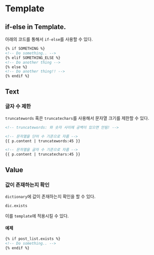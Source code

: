 # Template

## if-else in Template.

아래의 코드를 통해서 `if-else`를 사용할 수 있다.

```html
{% if SOMETHING %}
<!-- Do something.. -->
{% elif SOMETHING_ELSE %}
<!-- Do another thing -->
{% else %}
<!-- Do another thing!! -->
{% endif %}
```

## Text

### 글자 수 제한

`truncatewords` 혹은 `truncatechars`를 사용해서 문자열 크기를 제한할 수 있다.

```html
<!-- truncatewords: 와 숫자 사이에 공백이 있으면 안됨! -->

<!-- 문자열을 단어 수 기준으로 자름 -->
{{ p.content | truncatewords:45 }}

<!-- 문자열을 글자 수 기준으로 자름 -->
{{ p.content | truncatechars:45 }}
```

## Value

### 값이 존재하는지 확인

`dictionary`에 값이 존재하는지 확인을 할 수 있다.

```python
dic.exists
```

이를 `template`에 적용시킬 수 있다.

#### 예제

```html
{% if post_list.exists %}
<!-- Do something.. -->
{% endif %}
```

